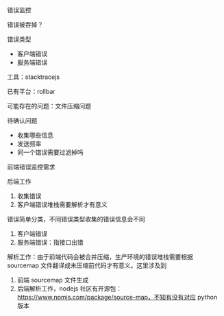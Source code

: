 错误监控

错误被吞掉？

错误类型
* 客户端错误
* 服务端错误

工具：stacktracejs

已有平台：rollbar

可能存在的问题：文件压缩问题

待确认问题
* 收集哪些信息
* 发送频率
* 同一个错误需要过滤掉吗

前端错误监控需求

后端工作
1. 收集错误
2. 客户端错误堆栈需要解析才有意义

错误简单分类，不同错误类型收集的错误信息会不同
1. 客户端错误
2. 服务端错误：指接口出错

解析工作：由于前端代码会被合并压缩，生产环境的错误堆栈需要根据 sourcemap 文件翻译成未压缩前代码才有意义。这里涉及到
1. 前端 sourcemap 文件生成
2. 后端解析工作，nodejs 社区有开源包：https://www.npmjs.com/package/source-map，不知有没有对应 python 版本
